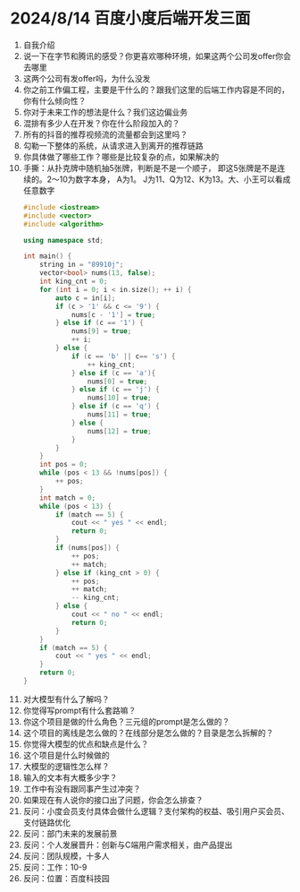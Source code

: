 # 2024/8/14 百度小度后端开发三面
1. 自我介绍
2. 说一下在字节和腾讯的感受？你更喜欢哪种环境，如果这两个公司发offer你会去哪里
3. 这两个公司有发offer吗，为什么没发
4. 你之前工作偏工程，主要是干什么的？跟我们这里的后端工作内容是不同的，你有什么倾向性？
5. 你对于未来工作的想法是什么？我们这边偏业务
6. 混排有多少人在开发？你在什么阶段加入的？
7. 所有的抖音的推荐视频流的流量都会到这里吗？
8. 勾勒一下整体的系统，从请求进入到离开的推荐链路
9. 你具体做了哪些工作？哪些是比较复杂的点，如果解决的
10. 手撕：从扑克牌中随机抽5张牌，判断是不是一个顺子， 即这5张牌是不是连续的。2～10为数字本身， A为1。 J为11、Q为12、K为13。大、小王可以看成任意数字
    ```C++
    #include <iostream>
    #include <vector>
    #include <algorithm>

    using namespace std;

    int main() {
        string in = "89910j";
        vector<bool> nums(13, false);
        int king_cnt = 0;
        for (int i = 0; i < in.size(); ++ i) {
            auto c = in[i];
            if (c > '1' && c <= '9') {
                nums[c - '1'] = true;
            } else if (c == '1') {
                nums[9] = true;
                ++ i;
            } else {
                if (c == 'b' || c== 's') {
                    ++ king_cnt;
                } else if (c == 'a'){
                    nums[0] = true;
                } else if (c == 'j') {
                    nums[10] = true;
                } else if (c == 'q') {
                    nums[11] = true;
                } else {
                    nums[12] = true;
                }
            }
        }
        int pos = 0;
        while (pos < 13 && !nums[pos]) {
            ++ pos;
        }
        int match = 0;
        while (pos < 13) {
            if (match == 5) {
                cout << " yes " << endl;
                return 0;
            }
            if (nums[pos]) {
                ++ pos;
                ++ match;
            } else if (king_cnt > 0) {
                ++ pos;
                ++ match;
                -- king_cnt;
            } else {
                cout << " no " << endl;
                return 0;
            }
        }
        if (match == 5) {
            cout << " yes " << endl;
        }
        return 0;
    }
    ```
11. 对大模型有什么了解吗？
12. 你觉得写prompt有什么套路嘛？
13. 你这个项目是做的什么角色？三元组的prompt是怎么做的？
14. 这个项目的离线是怎么做的？在线部分是怎么做的？目录是怎么拆解的？
15. 你觉得大模型的优点和缺点是什么？
16. 这个项目是什么时候做的
17. 大模型的逻辑性怎么样？
18. 输入的文本有大概多少字？
19. 工作中有没有跟同事产生过冲突？
20. 如果现在有人说你的接口出了问题，你会怎么排查？
21. 反问：小度会员支付具体会做什么逻辑？支付架构的权益、吸引用户买会员、支付链路优化
22. 反问：部门未来的发展前景
23. 反问：个人发展晋升：创新与C端用户需求相关，由产品提出
24. 反问：团队规模，十多人
25. 反问：工作：10-9
26. 反问：位置：百度科技园